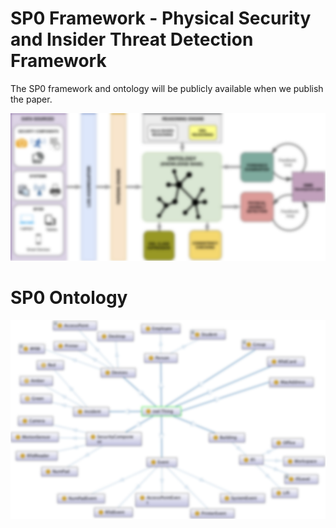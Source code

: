 # SP0 Framework - Physical Security and Insider Threat Detection Framework

The SP0 framework and ontology will be publicly available when we publish the paper.

![alt text](https://github.com/scripteam/InDArch/blob/master/SP0_framework.png)


# SP0 Ontology

![alt text](https://github.com/scripteam/InDArch/blob/master/SP0_ontology.png)
